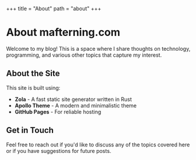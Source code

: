 +++
title = "About"
path = "about"
+++

# About mafterning.com

Welcome to my blog! This is a space where I share thoughts on technology, programming, and various other topics that capture my interest.

## About the Site

This site is built using:
- **Zola** - A fast static site generator written in Rust
- **Apollo Theme** - A modern and minimalistic theme
- **GitHub Pages** - For reliable hosting

## Get in Touch

Feel free to reach out if you'd like to discuss any of the topics covered here or if you have suggestions for future posts.
